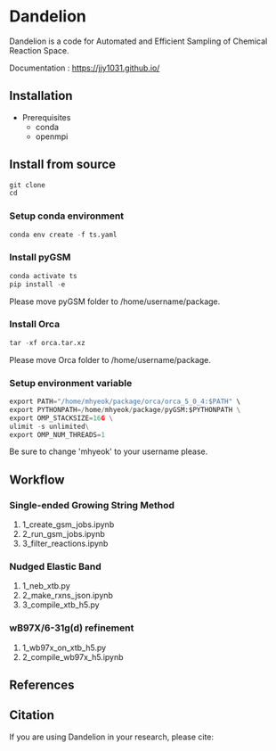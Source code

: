 # Dandelion 
Dandelion is a code for Automated and Efficient Sampling of Chemical Reaction Space.

Documentation : <https://jjy1031.github.io/>

## Installation
- Prerequisites
  - conda
  - openmpi

## Install from source

```python
git clone
cd 
```

### Setup conda environment

```python
conda env create -f ts.yaml
```

### Install pyGSM

```python
conda activate ts
pip install -e
```
Please move pyGSM folder to /home/username/package.

### Install Orca

```python
tar -xf orca.tar.xz
```
Please move Orca folder to /home/username/package.

### Setup environment variable

```python
export PATH="/home/mhyeok/package/orca/orca_5_0_4:$PATH" \
export PYTHONPATH=/home/mhyeok/package/pyGSM:$PYTHONPATH \
export OMP_STACKSIZE=16G \
ulimit -s unlimited\
export OMP_NUM_THREADS=1
```

Be sure to change 'mhyeok' to your username please.

## Workflow

### Single-ended Growing String Method
1. 1_create_gsm_jobs.ipynb
2. 2_run_gsm_jobs.ipynb
3. 3_filter_reactions.ipynb


### Nudged Elastic Band 
1. 1_neb_xtb.py
2. 2_make_rxns_json.ipynb
3. 3_compile_xtb_h5.py

### wB97X/6-31g(d) refinement
1. 1_wb97x_on_xtb_h5.py
2. 2_compile_wb97x_h5.ipynb


## References 


## Citation
If you are using Dandelion in your research, please cite:
